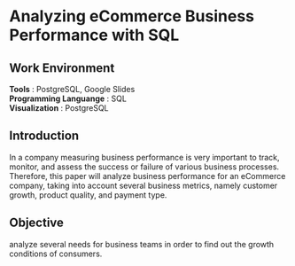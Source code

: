 # Analyzing eCommerce Business Performance with SQL
## Work Environment
**Tools** : PostgreSQL, Google Slides<br>
**Programming Languange** : SQL<br>
**Visualization** : PostgreSQL
## Introduction
In a company measuring business performance is very important to track, monitor, and assess the success or failure of various business processes. Therefore, this paper will analyze business performance for an eCommerce company, taking into account several business metrics, namely customer growth, product quality, and payment type.
## Objective
analyze several needs for business teams in order to find out the growth conditions of consumers.